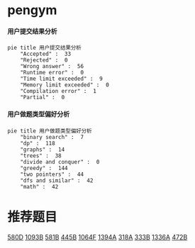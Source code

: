 # pengym

<!-- tabs:start -->



#### **用户提交结果分析**

```mermaid
pie title 用户提交结果分析
    "Accepted" :  33
    "Rejected" :  0
    "Wrong answer" :  56
    "Runtime error" :  0
    "Time limit exceeded" :  9
    "Memory limit exceeded" :  0
    "Compilation error" :  1
    "Partial" :  0
```

#### **用户做题类型偏好分析**

```mermaid
pie title 用户做题类型偏好分析
    "binary search" :  7
    "dp" :  118
    "graphs" :  14
    "trees" :  38
    "divide and conquer" :  0
    "greedy" :  144
    "two pointers" :  44
    "dfs and similar" :  42
    "math" :  42
```



<!-- tabs:end -->
# 推荐题目
[580D](https://codeforces.com/contest/580/problem/D)
[1093B](https://codeforces.com/contest/1093/problem/B)
[581B](https://codeforces.com/contest/581/problem/B)
[445B](https://codeforces.com/contest/445/problem/B)
[1064F](https://codeforces.com/contest/1064/problem/F)
[1394A](https://codeforces.com/contest/1394/problem/A)
[318A](https://codeforces.com/contest/318/problem/A)
[333B](https://codeforces.com/contest/333/problem/B)
[1336A](https://codeforces.com/contest/1336/problem/A)
[472B](https://codeforces.com/contest/472/problem/B)
